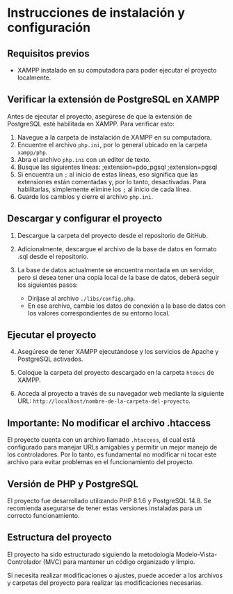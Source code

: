 # Instrucciones de instalación y configuración

## Requisitos previos
- XAMPP instalado en su computadora para poder ejecutar el proyecto localmente.

## Verificar la extensión de PostgreSQL en XAMPP
Antes de ejecutar el proyecto, asegúrese de que la extensión de PostgreSQL esté habilitada en XAMPP. Para verificar esto:

1. Navegue a la carpeta de instalación de XAMPP en su computadora.
2. Encuentre el archivo `php.ini`, por lo general ubicado en la carpeta `xampp/php`.
3. Abra el archivo `php.ini` con un editor de texto.
4. Busque las siguientes líneas:
;extension=pdo_pgsql
;extension=pgsql
5. Si encuentra un `;` al inicio de estas líneas, eso significa que las extensiones están comentadas y, por lo tanto, desactivadas. Para habilitarlas, simplemente elimine los `;` al inicio de cada línea.
6. Guarde los cambios y cierre el archivo `php.ini`.

## Descargar y configurar el proyecto
1. Descargue la carpeta del proyecto desde el repositorio de GitHub.

2. Adicionalmente, descargue el archivo de la base de datos en formato .sql desde el repositorio.

3. La base de datos actualmente se encuentra montada en un servidor, pero si desea tener una copia local de la base de datos, deberá seguir los siguientes pasos:
   - Diríjase al archivo `./libs/config.php`.
   - En ese archivo, cambie los datos de conexión a la base de datos con los valores correspondientes de su entorno local.

## Ejecutar el proyecto

4. Asegúrese de tener XAMPP ejecutándose y los servicios de Apache y PostgreSQL activados.

5. Coloque la carpeta del proyecto descargado en la carpeta `htdocs` de XAMPP.

6. Acceda al proyecto a través de su navegador web mediante la siguiente URL: `http://localhost/nombre-de-la-carpeta-del-proyecto`.

## Importante: No modificar el archivo .htaccess

El proyecto cuenta con un archivo llamado `.htaccess`, el cual está configurado para manejar URLs amigables y permitir un mejor manejo de los controladores. Por lo tanto, es fundamental no modificar ni tocar este archivo para evitar problemas en el funcionamiento del proyecto.

## Versión de PHP y PostgreSQL

El proyecto fue desarrollado utilizando PHP 8.1.6 y PostgreSQL 14.8. Se recomienda asegurarse de tener estas versiones instaladas para un correcto funcionamiento.

## Estructura del proyecto

El proyecto ha sido estructurado siguiendo la metodología Modelo-Vista-Controlador (MVC) para mantener un código organizado y limpio.

Si necesita realizar modificaciones o ajustes, puede acceder a los archivos y carpetas del proyecto para realizar las modificaciones necesarias.